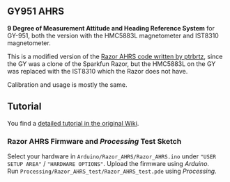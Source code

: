 GY951 AHRS
---

**9 Degree of Measurement Attitude and Heading Reference System** for GY-951, both the version with the HMC5883L magnetometer and IST8310 magnetometer.

This is a modified version of the [Razor AHRS code written by ptrbrtz](https://github.com/Razor-AHRS/razor-9dof-ahrs), since the GY was a clone of the Sparkfun Razor, but the HMC5883L on the GY was replaced with the IST8310 which the Razor does not have.

Calibration and usage is mostly the same.

Tutorial
---

You find a [detailed tutorial in the original Wiki](https://github.com/ptrbrtz/razor-9dof-ahrs/wiki/Tutorial).

### Razor AHRS Firmware and *Processing* Test Sketch

Select your hardware in `Arduino/Razor_AHRS/Razor_AHRS.ino` under `"USER SETUP AREA"` / `"HARDWARE OPTIONS"`.
Upload the firmware using *Arduino*.  
Run `Processing/Razor_AHRS_test/Razor_AHRS_test.pde` using *Processing*.
